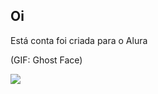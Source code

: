 ## Oi

Está conta foi criada para o Alura

(GIF: Ghost Face)

![](https://media0.giphy.com/media/v1.Y2lkPTc5MGI3NjExM3YwM3FnY2Q5aTk4M3gxdzc1M2J4Y3Zmc2Y2NWRvMzU4emhpdHF1cCZlcD12MV9pbnRlcm5hbF9naWZfYnlfaWQmY3Q9Zw/eL3skWtp3Ce6YpzUrw/giphy.webp)

